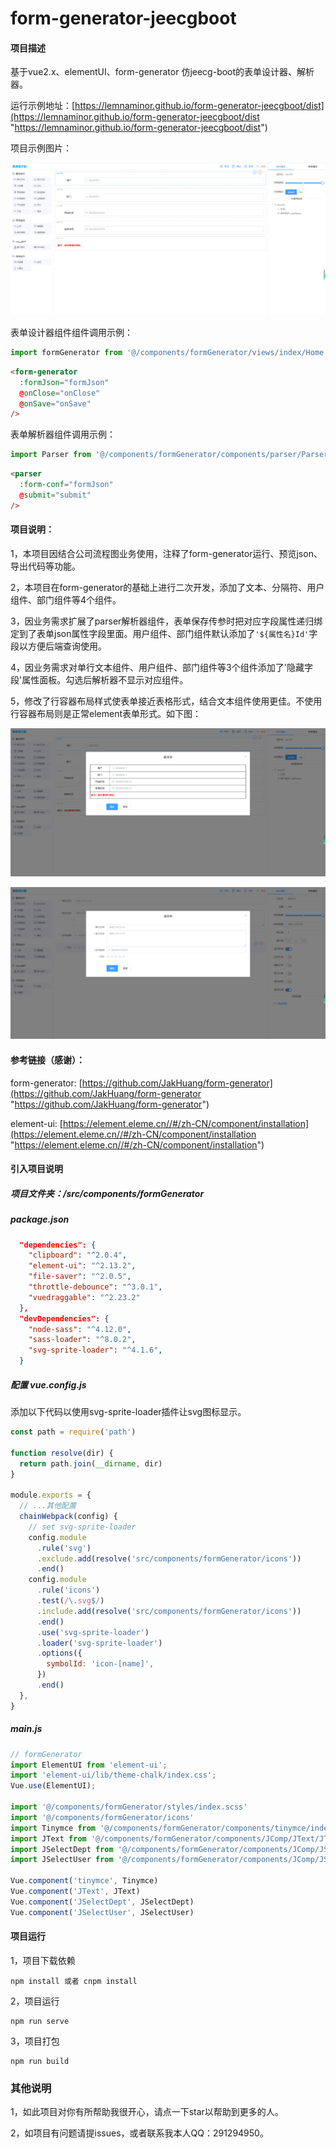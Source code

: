 # form-generator-jeecgboot

#### 项目描述
基于vue2.x、elementUI、form-generator 仿jeecg-boot的表单设计器、解析器。

运行示例地址：[https://lemnaminor.github.io/form-generator-jeecgboot/dist](https://lemnaminor.github.io/form-generator-jeecgboot/dist "https://lemnaminor.github.io/form-generator-jeecgboot/dist")

项目示例图片：

![节点](./src/assets/demo01.png)

表单设计器组件组件调用示例：
```js
import formGenerator from '@/components/formGenerator/views/index/Home.vue'
```
```html
<form-generator
  :formJson="formJson"
  @onClose="onClose"
  @onSave="onSave"
/>
```
表单解析器组件调用示例：
```js
import Parser from '@/components/formGenerator/components/parser/Parser'
```
```html
<parser
  :form-conf="formJson"
  @submit="submit"
/>
```

#### 项目说明：
1，本项目因结合公司流程图业务使用，注释了form-generator运行、预览json、导出代码等功能。

2，本项目在form-generator的基础上进行二次开发，添加了文本、分隔符、用户组件、部门组件等4个组件。

3，因业务需求扩展了parser解析器组件，表单保存传参时把对应字段属性递归绑定到了表单json属性字段里面。用户组件、部门组件默认添加了`'${属性名}Id'`字段以方便后端查询使用。

4，因业务需求对单行文本组件、用户组件、部门组件等3个组件添加了'隐藏字段'属性面板。勾选后解析器不显示对应组件。

5，修改了行容器布局样式使表单接近表格形式，结合文本组件使用更佳。不使用行容器布局则是正常element表单形式。如下图：

![节点](./src/assets/demo02.png)

![节点](./src/assets/demo03.png)


#### 参考链接（感谢）：
form-generator: [https://github.com/JakHuang/form-generator](https://github.com/JakHuang/form-generator "https://github.com/JakHuang/form-generator")

element-ui: [https://element.eleme.cn//#/zh-CN/component/installation](https://element.eleme.cn//#/zh-CN/component/installation "https://element.eleme.cn//#/zh-CN/component/installation")

#### 引入项目说明

##### 项目文件夹：/src/components/formGenerator

##### package.json
```json
  "dependencies": {
    "clipboard": "^2.0.4",
    "element-ui": "^2.13.2",
    "file-saver": "^2.0.5",
    "throttle-debounce": "^3.0.1",
    "vuedraggable": "^2.23.2"
  },
  "devDependencies": {
    "node-sass": "^4.12.0",
    "sass-loader": "^8.0.2",
    "svg-sprite-loader": "^4.1.6",
  }
```

##### 配置 vue.config.js
添加以下代码以使用svg-sprite-loader插件让svg图标显示。
```js
const path = require('path')

function resolve(dir) {
  return path.join(__dirname, dir)
}

module.exports = {
  // ...其他配置
  chainWebpack(config) {
    // set svg-sprite-loader
    config.module
      .rule('svg')
      .exclude.add(resolve('src/components/formGenerator/icons'))
      .end()
    config.module
      .rule('icons')
      .test(/\.svg$/)
      .include.add(resolve('src/components/formGenerator/icons'))
      .end()
      .use('svg-sprite-loader')
      .loader('svg-sprite-loader')
      .options({
        symbolId: 'icon-[name]',
      })
      .end()
  },
}
```

##### main.js

```js
// formGenerator
import ElementUI from 'element-ui';
import 'element-ui/lib/theme-chalk/index.css';
Vue.use(ElementUI);

import '@/components/formGenerator/styles/index.scss'
import '@/components/formGenerator/icons'
import Tinymce from '@/components/formGenerator/components/tinymce/index.vue'
import JText from '@/components/formGenerator/components/JComp/JText/JText.vue'
import JSelectDept from '@/components/formGenerator/components/JComp/JSelectDept/JSelectDept.vue'
import JSelectUser from '@/components/formGenerator/components/JComp/JSelectUser/JSelectUser.vue'

Vue.component('tinymce', Tinymce)
Vue.component('JText', JText)
Vue.component('JSelectDept', JSelectDept)
Vue.component('JSelectUser', JSelectUser)
```

#### 项目运行
1，项目下载依赖
```
npm install 或者 cnpm install
```
2，项目运行
```
npm run serve
```
3，项目打包
```
npm run build
```

### 其他说明
1，如此项目对你有所帮助我很开心，请点一下star以帮助到更多的人。

2，如项目有问题请提issues，或者联系我本人QQ：291294950。